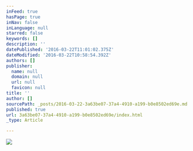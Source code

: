 ```yaml
---
inFeed: true
hasPage: true
inNav: false
inLanguage: null
starred: false
keywords: []
description: ''
datePublished: '2016-03-22T11:01:02.375Z'
dateModified: '2016-03-22T10:58:54.392Z'
authors: []
publisher:
  name: null
  domain: null
  url: null
  favicon: null
title: ''
author: []
sourcePath: _posts/2016-03-22-3a63be07-37a4-4910-a199-b0e8502ed69e.md
published: true
url: 3a63be07-37a4-4910-a199-b0e8502ed69e/index.html
_type: Article

---
```

![](https://the-grid-user-content.s3-us-west-2.amazonaws.com/c8e039ab-6526-48d9-afd6-ee64ab7c2307.jpg)